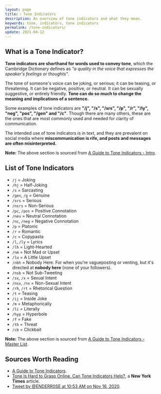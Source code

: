 ```yaml
---
layout: page
title: ℹ️ Tone Indicators
description: An overview of tone indicators and what they mean.
keywords: tone, indicators, tone indicators
permalink: /tone-indicators/
update: 2021-04-12
---
```


## What is a Tone Indicator?

**Tone indicators are shorthand for words used to convey tone**, which the Cambridge Dictionary
defines as _"a quality in the voice that expresses the speaker's feelings or thoughts"_.

The tone of someone's voice can be joking, or serious; it can be teasing, or threatening. It can
be negative, positive, or neutral. It can be sexually suggestive, or entirely friendly. **Tone can
do so much to change the meaning and implications of a sentence.**

Some examples of tone indicators are **"/j", "/s", "/srs", "/p", "/r", "/ly", "neg", "pos", "/gen"
and "/c"**. Though there are many others, these are the ones that are most commonly used and needed
for clarity of communication.

The intended use of tone indicators is in text, and they are prevalent on social media where
**miscommunication is rife, and posts and messages are often misinterpreted.**

**Note:** The above section is sourced from [A Guide to Tone Indicators - Intro][guide - intro].

## List of Tone Indicators

* `/j`          = Joking
* `/hj`         = Half-Joking
* `/s`          = Sarcasting
* `/gen`, `/g`  = Genuine
* `/srs`        = Serious
* `/nsrs`       = Non-Serious
* `/pc`, `/pos` = Positive Connotation
* `/neu`        = Neutral Connotation
* `/nc`, `/neg` = Negative Connotation
* `/p`          = Platonic
* `/r`          = Romantic
* `/c`          = Copypasta
* `/l`, `/ly`   = Lyrics
* `/lh`         = Light-Hearted
* `/nm`         = Not Mad or Upset
* `/lu`         = A Little Upset
* `/nbh`        = Nobody Here. For when you're vagueposting or venting, but it's directed at **nobody here** (none of your followers).
* `/nsb`        = Not Sub-Tweeting
* `/sx`, `/x`   = Sexual Intent
* `/nsx`, `/nx` = Non-Sexual Intent
* `/rh`, `/rt`  = Rhetorical Question
* `/t`          = Teasing
* `/ij`         = Inside Joke
* `/m`          = Metaphorically
* `/li`         = Literally
* `/hyp`        = Hyperbole
* `/f`          = Fake
* `/th`         = Threat
* `/cb`         = Clickbait

**Note:** The above section is sourced from [A Guide to Tone Indicators - Master List][guide - list].

## Sources Worth Reading

* [A Guide to Tone Indicators][guide].
* [Tone Is Hard to Grasp Online. Can Tone Indicators Help?][article], a **New York Times** article.
* [Tweet by @ENDERR0SE at 10:53 AM on Nov 16, 2020][tweet].


<!-- linked sources in case the Guide to Tone Indicators goes away
Cambridge (n.d.). Citation. In _dictionary.cambridge.org dictionary_. Retrieved
from https://dictionary.cambridge.org/dictionary/english/tone.

Mehrabian, Albert (1981). _Silent Messages: Implicit Communication of Emotions and Attitudes (2nd
ed.)_. Belmont, CA: Wadsworth.

Dent, Jonathan, editor (2020). _Neurodivergent. Oxford Dictionary of English_, 3rd ed, Oxford
University Press.

Dent, Jonathan, editor (2020). _Neurodiversity. Oxford Dictionary of English_, 3rd ed, Oxford
University Press.

Exceptional Individuals (n.d.). _Other Neurodivergent Conditions_. Retrieved from
https://exceptionalindividuals.com/neurodiversity/other-neurodivergence/.

Truss, Lynne (2003). _Eats, Shoots & Leaves_.
-->

[tweet]: https://twitter.com/ENDERR0SE/status/1328365560783101952
[article]: https://www.nytimes.com/2020/12/09/style/tone-indicators-online.html
[guide]: https://toneindicators.carrd.co/
[guide - list]: https://toneindicators.carrd.co/#masterlist
[guide - intro]: https://toneindicators.carrd.co/#introduction
